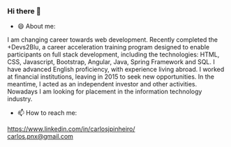 ### Hi there 👋

- 😄 About me:

I am changing career towards web development. Recently completed the +Devs2Blu, a career acceleration training program designed to enable participants on full stack development, including the technologies: HTML, CSS, Javascript, Bootstrap, Angular, Java, Spring Framework and SQL. I have advanced English proficiency, with experience living abroad. I worked at financial institutions, leaving in 2015 to seek new opportunities. In the meantime, I acted as an independent investor and other activities. Nowadays I am looking for placement in the information technology industry.

- 📫 How to reach me:

https://www.linkedin.com/in/carlosjpinheiro/ <br>
carlos.pnx@gmail.com

<!--
**carlosjpinheiro/carlosjpinheiro** is a ✨ _special_ ✨ repository because its `README.md` (this file) appears on your GitHub profile.

Here are some ideas to get you started:

- 🔭 I’m currently working on ...
- 🌱 I’m currently learning ...
- 👯 I’m looking to collaborate on ...
- 🤔 I’m looking for help with ...
- 💬 Ask me about ...
- 📫 How to reach me: ...
- 😄 Pronouns: ...
- ⚡ Fun fact: ...
-->
